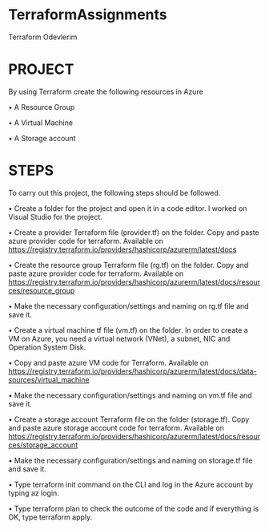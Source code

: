 # TerraformAssignments
Terraform Odevlerim

# PROJECT

By using Terraform create the following resources in Azure

•	A Resource Group

•	A Virtual Machine

•	A Storage account

# STEPS

To carry out this project, the following steps should be followed.

•	Create a folder for the project and open it in a code editor. I worked on Visual Studio for the project.

•	Create a provider Terraform file (provider.tf) on the folder. Copy and paste azure provider code for terraform. Available on https://registry.terraform.io/providers/hashicorp/azurerm/latest/docs

•	Create the resource group Terraform file (rg.tf) on the folder. Copy and paste azure provider code for terraform. Available on https://registry.terraform.io/providers/hashicorp/azurerm/latest/docs/resources/resource_group

•	Make the necessary configuration/settings and naming on rg.tf file and save it.

•	Create a virtual machine tf file (vm.tf) on the folder.  In order to create a VM on Azure, you need a virtual network (VNet), a subnet, NIC and Operation System Disk. 

•	Copy and paste azure VM code for Terraform. Available on https://registry.terraform.io/providers/hashicorp/azurerm/latest/docs/data-sources/virtual_machine

•	Make the necessary configuration/settings and naming on vm.tf file and save it.

•	Create a storage account Terraform file on the folder (storage.tf). Copy and paste azure storage account code for terraform. Available on https://registry.terraform.io/providers/hashicorp/azurerm/latest/docs/resources/storage_account

•	Make the necessary configuration/settings and naming on storage.tf file and save it.

•	Type terraform init command on the CLI and log in the Azure account by typing az login.

•	Type terraform plan to check the outcome of the code and if everything is OK, type terraform apply.
